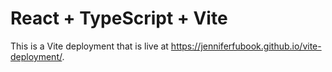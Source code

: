 # React + TypeScript + Vite

This is a Vite deployment that is live at https://jenniferfubook.github.io/vite-deployment/.

